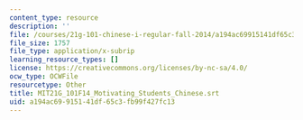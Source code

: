```yaml
---
content_type: resource
description: ''
file: /courses/21g-101-chinese-i-regular-fall-2014/a194ac69915141df65c3fb99f427fc13_MIT21G_101F14_Motivating_Students_Chinese.srt
file_size: 1757
file_type: application/x-subrip
learning_resource_types: []
license: https://creativecommons.org/licenses/by-nc-sa/4.0/
ocw_type: OCWFile
resourcetype: Other
title: MIT21G_101F14_Motivating_Students_Chinese.srt
uid: a194ac69-9151-41df-65c3-fb99f427fc13
---
```

